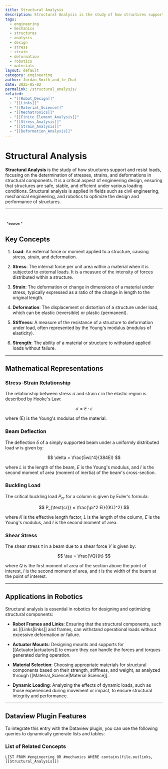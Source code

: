 ```yaml
---
title: Structural Analysis
description: Structural Analysis is the study of how structures support and resist loads, focusing on the determination of stresses, strains, and deformations in structural components.
tags:
  - engineering
  - mechanics
  - structures
  - analysis
  - design
  - stress
  - strain
  - deformation
  - robotics
  - materials
layout: default
category: engineering
author: Jordan_Smith_and_le_Chat
date: 2025-05-02
permalink: /structural_analysis/
related:
  - "[[Robot_Design]]"
  - "[[Links]]"
  - "[[Material_Science]]"
  - "[[Mechatronics]]"
  - "[[Finite_Element_Analysis]]"
  - "[[Stress_Analysis]]"
  - "[[Strain_Analysis]]"
  - "[[Deformation_Analysis]]"
---
```


# Structural Analysis

**Structural Analysis** is the study of how structures support and resist loads, focusing on the determination of stresses, strains, and deformations in structural components. It is a critical aspect of engineering design, ensuring that structures are safe, stable, and efficient under various loading conditions. Structural analysis is applied in fields such as civil engineering, mechanical engineering, and robotics to optimize the design and performance of structures.

---
<img src=" "></img>
<font size=1>*source: *</font>
---

## Key Concepts

1. **Load**: An external force or moment applied to a structure, causing stress, strain, and deformation.
   <br>

2. **Stress**: The internal force per unit area within a material when it is subjected to external loads. It is a measure of the intensity of forces distributed within a structure.
   <br>

3. **Strain**: The deformation or change in dimensions of a material under stress, typically expressed as a ratio of the change in length to the original length.
   <br>

4. **Deformation**: The displacement or distortion of a structure under load, which can be elastic (reversible) or plastic (permanent).
   <br>

5. **Stiffness**: A measure of the resistance of a structure to deformation under load, often represented by the Young's modulus (modulus of elasticity).
   <br>

6. **Strength**: The ability of a material or structure to withstand applied loads without failure.
   <br>

---

## Mathematical Representations

### Stress-Strain Relationship

The relationship between stress $\sigma$ and strain $\epsilon$ in the elastic region is described by Hooke's Law:

$$
\sigma = E \cdot \epsilon
$$

where \(E\) is the Young's modulus of the material.

### Beam Deflection

The deflection $\delta$ of a simply supported beam under a uniformly distributed load $w$ is given by:

$$
\delta = \frac{5wL^4}{384EI}
$$

where $L$ is the length of the beam, $E$ is the Young's modulus, and $I$ is the second moment of area (moment of inertia) of the beam's cross-section.

### Buckling Load

The critical buckling load $P_{\text{cr}}$ for a column is given by Euler's formula:

$$
P_{\text{cr}} = \frac{\pi^2 EI}{(KL)^2}
$$

where $K$ is the effective length factor, $L$ is the length of the column, $E$ is the Young's modulus, and $I$ is the second moment of area.

### Shear Stress

The shear stress $\tau$ in a beam due to a shear force $V$ is given by:

$$
\tau = \frac{VQ}{It}
$$

where $Q$ is the first moment of area of the section above the point of interest, $I$ is the second moment of area, and $t$ is the width of the beam at the point of interest.

---

## Applications in Robotics

Structural analysis is essential in robotics for designing and optimizing structural components:

* **Robot Frames and Links**: Ensuring that the structural components, such as [[Links|links]] and frames, can withstand operational loads without excessive deformation or failure.
  <br>

* **Actuator Mounts**: Designing mounts and supports for [[Actuator|actuators]] to ensure they can handle the forces and torques generated during operation.
  <br>

* **Material Selection**: Choosing appropriate materials for structural components based on their strength, stiffness, and weight, as analyzed through [[Material_Science|Material Science]].
  <br>

* **Dynamic Loading**: Analyzing the effects of dynamic loads, such as those experienced during movement or impact, to ensure structural integrity and performance.
  <br>

---

## Dataview Plugin Features

To integrate this entry with the Dataview plugin, you can use the following queries to dynamically generate lists and tables:

### List of Related Concepts

```dataview
LIST FROM #engineering OR #mechanics WHERE contains(file.outlinks, [[Structural_Analysis]])
